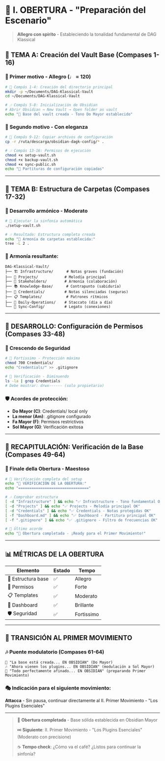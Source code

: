# 🎵 I. OBERTURA - "Preparación del Escenario"

> **Allegro con spirito** - Estableciendo la tonalidad fundamental de DAG Klassical

## 🎼 TEMA A: Creación del Vault Base (Compases 1-16)

### 🎹 Primer motivo - Allegro (♩ = 120)
```bash
# 🎵 Compás 1-4: Creación del directorio principal
mkdir -p ~/Documents/DAG-Klassical-Vault
cd ~/Documents/DAG-Klassical-Vault

# 🎶 Compás 5-8: Inicialización de Obsidian
# Abrir Obsidian → New Vault → Open folder as vault
echo "🎼 Base del vault creada - Tono Do Mayor establecido"
```

### 🎵 Segundo motivo - Con eleganza
```bash
# 🎵 Compás 9-12: Copiar archivos de configuración
cp -r /ruta/descarga/obsidian-dagk-config/* .

# 🎶 Compás 13-16: Permisos de ejecución
chmod +x setup-vault.sh
chmod +x backup-vault.sh
chmod +x sync-public.sh
echo "🎼 Partituras de configuración copiadas"
```

---

## 🎼 TEMA B: Estructura de Carpetas (Compases 17-32)

### 🎹 Desarrollo armónico - Moderato
```bash
# 🎵 Ejecutar la sinfonía automática
./setup-vault.sh

# 🎶 Resultado: Estructura completa creada
echo "🎼 Armonía de carpetas establecida:"
tree -L 2 .
```

### 📁 Armonía resultante:
```
DAG-Klassical-Vault/
├── 🏗️ Infrastructure/      # Notas graves (fundación)
├── 🎵 Projects/            # Melodía principal
├── 👥 Stakeholders/        # Armonía (colaboración)
├── 📚 Knowledge-Base/      # Contrapunto (sabiduría)
├── 🔐 Credentials/         # Notas silenciadas (seguras)
├── 📋 Templates/           # Patrones rítmicos
├── 🎯 Daily-Operations/    # Staccato (día a día)
└── 🔄 Sync-Config/         # Legato (conexiones)
```

---

## 🎼 DESARROLLO: Configuración de Permisos (Compases 33-48)

### 🎵 Crescendo de Seguridad
```bash
# 🔐 Fortissimo - Protección máxima
chmod 700 Credentials/
echo "Credentials/" >> .gitignore

# 🎵 Verificación - Diminuendo
ls -la | grep Credentials
# Debe mostrar: drwx------ (solo propietario)
```

### 🛡️ Acordes de protección:
- **Do Mayor (C)**: Credentials/ local only
- **La menor (Am)**: .gitignore configurado
- **Fa Mayor (F)**: Permisos restrictivos
- **Sol Mayor (G)**: Verificación exitosa

---

## 🎼 RECAPITULACIÓN: Verificación de la Base (Compases 49-64)

### 🎹 Finale della Obertura - Maestoso
```bash
# 🎵 Verificación completa del setup
echo "🎼 VERIFICACIÓN DE LA OBERTURA:"
echo "================================"

# 🎶 Comprobar estructura
[ -d "Infrastructure" ] && echo "✅ Infrastructure - Tono fundamental OK"
[ -d "Projects" ] && echo "✅ Projects - Melodía principal OK"
[ -d "Credentials" ] && echo "✅ Credentials - Notas protegidas OK"
[ -f "Dashboard.md" ] && echo "✅ Dashboard - Partitura principal OK"
[ -f ".gitignore" ] && echo "✅ .gitignore - Filtro de frecuencias OK"

# 🎵 Último acorde
echo "🎼 Obertura completada - ¡Ready para el Primer Movimiento!"
```

---

## 📊 MÉTRICAS DE LA OBERTURA

| Elemento | Estado | Tempo |
|----------|--------|-------|
| 📁 Estructura base | ✅ | Allegro |
| 🔐 Permisos | ✅ | Forte |
| 📋 Templates | ✅ | Moderato |
| 🎼 Dashboard | ✅ | Brillante |
| 🛡️ Seguridad | ✅ | Fortissimo |

---

## 🎵 TRANSICIÓN AL PRIMER MOVIMIENTO

### 🎶 Puente modulatorio (Compases 61-64)
```
🎵 "La base está creada... EN OBSIDIAN" (Do Mayor)
🎶 "Ahora vienen los plugins... EN OBSIDIAN" (modulación a Sol Mayor)
🎵 "Todo perfectamente afinado... EN OBSIDIAN" (preparando Primer Movimiento)
```

### 🎭 Indicación para el siguiente movimiento:
**Attacca** - Sin pausa, continuar directamente al II. Primer Movimiento - "Los Plugins Esenciales"

---

> 🎼 **Obertura completada** - Base sólida establecida en Obsidian Mayor
> 
> ⏭️ **Siguiente**: II. Primer Movimiento - "Los Plugins Esenciales" (Moderato con precisione)
> 
> ☕ **Tempo check**: ¿Cómo va el café? ¿Listos para continuar la sinfonía?